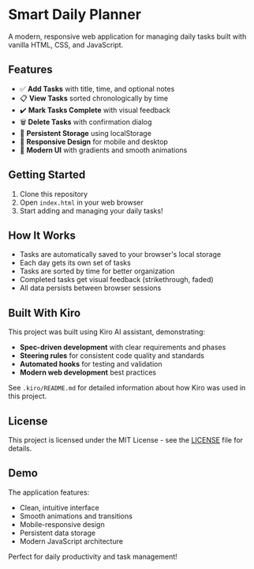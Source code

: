 # Smart Daily Planner

A modern, responsive web application for managing daily tasks built with vanilla HTML, CSS, and JavaScript.

## Features

- ✅ **Add Tasks** with title, time, and optional notes
- 📋 **View Tasks** sorted chronologically by time
- ✔️ **Mark Tasks Complete** with visual feedback
- 🗑️ **Delete Tasks** with confirmation dialog
- 💾 **Persistent Storage** using localStorage
- 📱 **Responsive Design** for mobile and desktop
- 🎨 **Modern UI** with gradients and smooth animations

## Getting Started

1. Clone this repository
2. Open `index.html` in your web browser
3. Start adding and managing your daily tasks!

## How It Works

- Tasks are automatically saved to your browser's local storage
- Each day gets its own set of tasks
- Tasks are sorted by time for better organization
- Completed tasks get visual feedback (strikethrough, faded)
- All data persists between browser sessions

## Built With Kiro

This project was built using Kiro AI assistant, demonstrating:
- **Spec-driven development** with clear requirements and phases
- **Steering rules** for consistent code quality and standards
- **Automated hooks** for testing and validation
- **Modern web development** best practices

See `.kiro/README.md` for detailed information about how Kiro was used in this project.

## License

This project is licensed under the MIT License - see the [LICENSE](LICENSE) file for details.

## Demo

The application features:
- Clean, intuitive interface
- Smooth animations and transitions
- Mobile-responsive design
- Persistent data storage
- Modern JavaScript architecture

Perfect for daily productivity and task management!